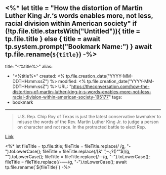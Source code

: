 <%*
let title = "How the distortion of Martin Luther King Jr.‘s words enables more, not less, racial division within American society"
if (!tp.file.title.startsWith("Untitled")){
	title = tp.file.title
} else {
	title = await tp.system.prompt("Bookmark Name:")
}
await tp.file.rename(`${title}`)
-%>
---
title: "<%title%>"
alias:
- "<%title%>"
created: <% tp.file.creation_date("YYYY-MM-DDTHH:mm:ssZ") %>
modified: <% tp.file.creation_date("YYYY-MM-DDTHH:mm:ssZ") %>
URL:  "https://theconversation.com/how-the-distortion-of-martin-luther-king-jr-s-words-enables-more-not-less-racial-division-within-american-society-195177"
tags:
- bookmark
---

> U.S. Rep. Chip Roy of Texas is just the latest conservative lawmaker to misuse the words of the Rev. Martin Luther King Jr. to judge a person on character and not race. In the protracted battle to elect Rep.

[Link](https://theconversation.com/how-the-distortion-of-martin-luther-king-jr-s-words-enables-more-not-less-racial-division-within-american-society-195177)

<%*
let fileTitle = tp.file.title;
fileTitle = fileTitle.replace(/ /g, "-").toLowerCase();
fileTitle = fileTitle.replace(/[&'’‘’,–.;?()“”$]/g, "").toLowerCase();
fileTitle = fileTitle.replace(/--/g, "-").toLowerCase();
fileTitle = fileTitle.replace(/-—-/g, "-").toLowerCase();
await tp.file.rename(`${fileTitle}`)
-%>